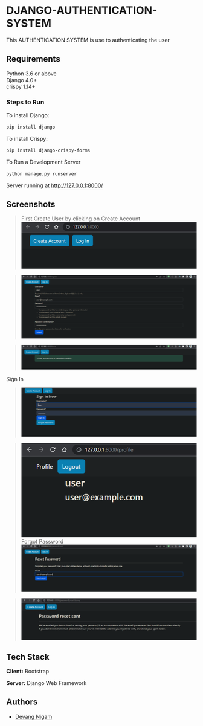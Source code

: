 
# DJANGO-AUTHENTICATION-SYSTEM

This AUTHENTICATION SYSTEM is use to authenticating the user


## Requirements

Python 3.6 or above  
Django 4.0+  
crispy 1.14+

###  Steps to Run

To install Django:
```bash
pip install django
```
To install Crispy:
```bash
pip install django-crispy-forms
```
To Run a Development Server
```bash
python manage.py runserver
```
Server running at http://127.0.0.1:8000/










## Screenshots



> First Create User by clicking on Create Account 
![](https://github.com/Devang135/django-auth-system/blob/main/Screenshots/1.png?raw=true)

> ![](https://github.com/Devang135/django-auth-system/blob/main/Screenshots/2.png?raw=true)


>![](https://github.com/Devang135/django-auth-system/blob/main/Screenshots/3.png?raw=true)

Sign In
>![](https://github.com/Devang135/django-auth-system/blob/main/Screenshots/4.png?raw=true)

>![](https://github.com/Devang135/django-auth-system/blob/main/Screenshots/5.png?raw=true)
Forgot Password
>![](https://github.com/Devang135/django-auth-system/blob/main/Screenshots/6.png?raw=true)

>![](https://github.com/Devang135/django-auth-system/blob/main/Screenshots/7.png?raw=true)

## Tech Stack

**Client:** Bootstrap

**Server:** Django Web Framework


## Authors

- [Devang Nigam](https://www.github.com/devang135)

